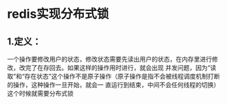 # redis实现分布式锁
## 1.定义：
一个操作要修改用户的状态，修改状态需要先读出用户的状态，在内存里进行修改，改完了在存回去。如果这样的操作用时进行，就会出现
并发问题，因为“读取”和“存在状态”这个操作不是原子操作（原子操作是指不会被线程调度机制打断的操作，这种操作一旦开始，就会一
直运行到结束，中间不会任何线程的切换）
这个时候就需要分布式锁
